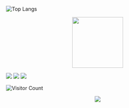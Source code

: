 ![Top Langs](https://github-readme-stats.vercel.app/api/top-langs/?username=KKISO574&layout=compact&theme=tokyonight)

<div align="center">
    <img height="140px" src="https://github-readme-stats.vercel.app/api?username=KKISO574&hide_title=true&hide_border=true&show_icons=trueline_height=21&text_color=000&icon_color=000&bg_color=0,ea6161,ffc64d,fffc4d,52fa5a&theme=graywhite" />
</div>

![](https://img.shields.io/badge/-HTML5-E34F26?style=flat-square&logo=html5&logoColor=white)
![](https://img.shields.io/badge/-CSS3-1572B6?style=flat-square&logo=css3)
![](https://img.shields.io/badge/-JavaScript-oringe?style=flat-square&logo=javascript)

![Visitor Count](https://profile-counter.glitch.me/KKISO574/count.svg)

<div align="center">
    <img  src="https://github-readme-stats.vercel.app/api/top-langs/?username=KKISO574&hide_title=true&hide_border=true&layout=compact&langs_count=6&text_color=000&icon_color=fff&bg_color=0,52fa5a,4dfcff,c64dff&theme=graywhite" />
</div>
